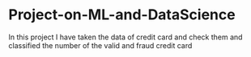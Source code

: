 # Project-on-ML-and-DataScience
In this project I have taken the data of credit card and check them and classified the number of the valid and fraud credit card
